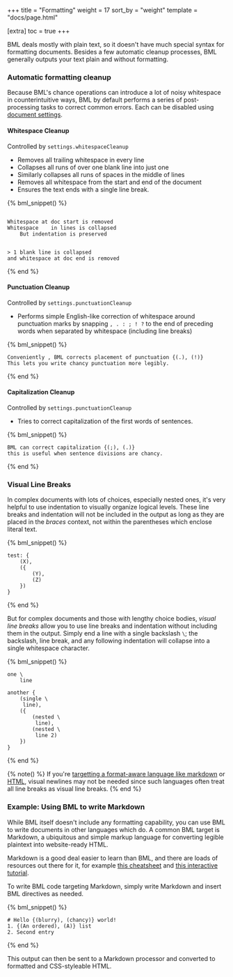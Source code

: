 +++
title = "Formatting"
weight = 17
sort_by = "weight"
template = "docs/page.html"

[extra]
toc = true
+++

BML deals mostly with plain text, so it doesn't have much special syntax for formatting documents. Besides a few automatic cleanup processes, BML generally outputs your text plain and without formatting.

### Automatic formatting cleanup

Because BML's chance operations can introduce a lot of noisy whitespace in counterintuitive ways, BML by default performs a series of post-processing tasks to correct common errors. Each can be disabled using [document settings](/docs/guide/doc-settings).

#### Whitespace Cleanup

Controlled by `settings.whitespaceCleanup`

- Removes all trailing whitespace in every line
- Collapses all runs of over one blank line into just one
- Similarly collapses all runs of spaces in the middle of lines
- Removes all whitespace from the start and end of the document
- Ensures the text ends with a single line break.

{% bml_snippet() %}
```bml

Whitespace at doc start is removed
Whitespace    in lines is collapsed
    But indentation is preserved


> 1 blank line is collapsed
and whitespace at doc end is removed

```
{% end %}

#### Punctuation Cleanup

Controlled by `settings.punctuationCleanup`

- Performs simple English-like correction of whitespace around punctuation marks by snapping `, . : ; ! ?` to the end of preceding words when separated by whitespace (including line breaks)

{% bml_snippet() %}
```bml
Conveniently , BML corrects placement of punctuation {(.), (!)}
This lets you write chancy punctuation more legibly.
```
{% end %}

#### Capitalization Cleanup

Controlled by `settings.punctuationCleanup`

- Tries to correct capitalization of the first words of sentences.

{% bml_snippet() %}
```bml
BML can correct capitalization {(;), (.)}
this is useful when sentence divisions are chancy.
```
{% end %}

### Visual Line Breaks

In complex documents with lots of choices, especially nested ones, it's very helpful to use indentation to visually organize logical levels. These line breaks and indentation will not be included in the output as long as they are placed in the *braces* context, not within the parentheses which enclose literal text.

{% bml_snippet() %}
```bml
test: {
    (X),
    ({
        (Y),
        (Z)
    })
}
```
{% end %}

But for complex documents and those with lengthy choice bodies, *visual line breaks* allow you to use line breaks and indentation without including them in the output. Simply end a line with a single backslash `\`; the backslash, line break, and any following indentation will collapse into a single whitespace character.

{% bml_snippet() %}
```bml
one \
    line

another {
    (single \
     line),
    ({
        (nested \
         line),
        (nested \
         line 2)
    })
}
```
{% end %}

{% note() %}
If you're [targetting a format-aware language like markdown](/docs/guide/formatting#example-using-bml-to-write-markdown) or [HTML](https://developer.mozilla.org/en-US/docs/Web/HTML), visual newlines may not be needed since such languages often treat all line breaks as visual line breaks.
{% end %}

### Example: Using BML to write Markdown

While BML itself doesn't include any formatting capability, you can use BML to write documents in other languages which do. A common BML target is Markdown, a ubiquitous and simple markup language for converting legible plaintext into website-ready HTML.

Markdown is a good deal easier to learn than BML, and there are loads of resources out there for it, for example [this cheatsheet](https://github.com/adam-p/markdown-here/wiki/Markdown-Cheatsheet) and [this interactive tutorial](https://www.markdowntutorial.com).

To write BML code targeting Markdown, simply write Markdown and insert BML directives as needed. 

{% bml_snippet() %}
```bml
# Hello {(blurry), (chancy)} world!
1. {(An ordered), (A)} list
2. Second entry
```
{% end %}

This output can then be sent to a Markdown processor and converted to formatted and CSS-styleable HTML.
